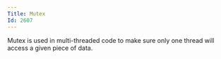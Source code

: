 ```yaml
---
Title: Mutex
Id: 2607
---
```

Mutex is used in multi-threaded code to make sure only one thread will access a given piece of data.
